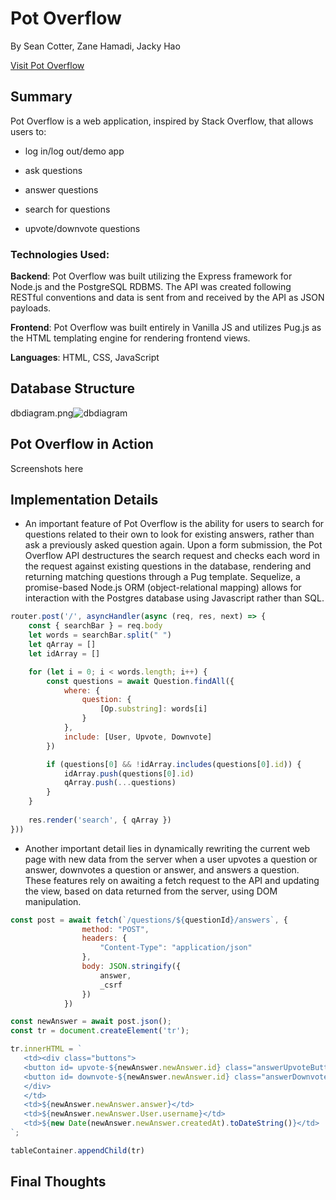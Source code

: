 # Pot Overflow
By Sean Cotter, Zane Hamadi, Jacky Hao

[Visit Pot Overflow](https://aa-pot-overflow.herokuapp.com/)

## Summary
Pot Overflow is a web application, inspired by Stack Overflow, that allows users to:

* log in/log out/demo app

* ask questions

* answer questions

* search for questions

* upvote/downvote questions

### Technologies Used:
**Backend**:
Pot Overflow was built utilizing the Express framework for Node.js and the PostgreSQL RDBMS. The API was created following RESTful conventions and data is sent from and received by the API as JSON payloads.

**Frontend**:
Pot Overflow was built entirely in Vanilla JS and utilizes Pug.js as the HTML templating engine for rendering frontend views.

**Languages**:
HTML, CSS, JavaScript

## Database Structure
dbdiagram.png![dbdiagram](https://user-images.githubusercontent.com/78773152/127695082-3786bd24-9156-46b1-8641-4dff628a9930.png)

## Pot Overflow in Action
Screenshots here

## Implementation Details
* An important feature of Pot Overflow is the ability for users to search for questions related to their own to look for existing answers, rather than ask a previously asked question again. Upon a form submission, the Pot Overflow API destructures the search request and checks each word in the request against existing questions in the database, rendering and returning matching questions through a Pug template. Sequelize, a promise-based Node.js ORM (object-relational mapping) allows for interaction with the Postgres database using Javascript rather than SQL.
```js 
router.post('/', asyncHandler(async (req, res, next) => {
    const { searchBar } = req.body
    let words = searchBar.split(" ")
    let qArray = []
    let idArray = []

    for (let i = 0; i < words.length; i++) {
        const questions = await Question.findAll({
            where: {
                question: {
                    [Op.substring]: words[i]
                }
            },
            include: [User, Upvote, Downvote]
        })

        if (questions[0] && !idArray.includes(questions[0].id)) {
            idArray.push(questions[0].id)
            qArray.push(...questions)
        }
    }
    
    res.render('search', { qArray })
}))
```
* Another important detail lies in dynamically rewriting the current web page with new data from the server when a user upvotes a question or answer, downvotes a question or answer, and answers a question. These features rely on awaiting a fetch request to the API and updating the view, based on data returned from the server, using DOM manipulation.
```js 
const post = await fetch(`/questions/${questionId}/answers`, {
                method: "POST",
                headers: {
                    "Content-Type": "application/json"
                },
                body: JSON.stringify({
                    answer,
                    _csrf
                })
            })

const newAnswer = await post.json();
const tr = document.createElement('tr');

tr.innerHTML = `
   <td><div class="buttons">
   <button id= upvote-${newAnswer.newAnswer.id} class="answerUpvoteButtons"><i class="far fa-thumbs-up fa-lg"></i> ${newAnswer.newAnswer.Upvotes.length}</button>
   <button id= downvote-${newAnswer.newAnswer.id} class="answerDownvoteButtons"><i class="far fa-thumbs-down fa-lg"></i> ${newAnswer.newAnswer.Downvotes.length}    </button>
   </div>
   </td>
   <td>${newAnswer.newAnswer.answer}</td>
   <td>${newAnswer.newAnswer.User.username}</td>
   <td>${new Date(newAnswer.newAnswer.createdAt).toDateString()}</td>
`;

tableContainer.appendChild(tr)
```

## Final Thoughts
